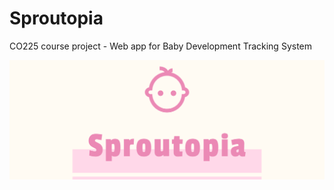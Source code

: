 # Sproutopia
CO225 course project - Web app for Baby Development Tracking System

<p align="center"><img align="center" alt="GIF" src="https://github.com/chandula00/Sproutopia/blob/main/Logos/facebook_cover_photo_1.png"></p>
